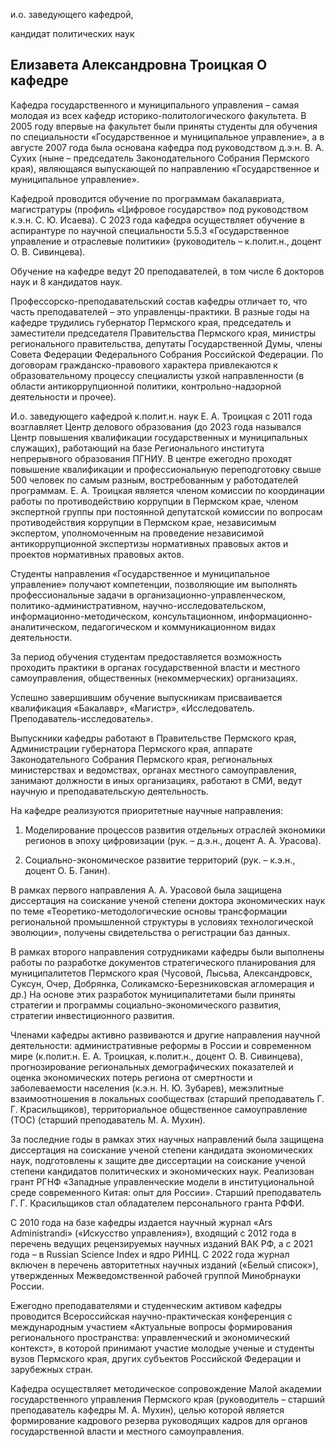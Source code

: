 и.о. заведующего кафедрой,
   

 кандидат политических наук
   

**Елизавета Александровна Троицкая**
О кафедре
-----------------------------------------------------------------------------------------------------------------------------------





 Кафедра государственного и муниципального управления – самая молодая из всех кафедр историко-политологического факультета. В 2005 году впервые на факультет были приняты студенты для обучения по специальности «Государственное и муниципальное управление», а в августе 2007 года была основана кафедра под руководством д.э.н. В. А. Сухих (ныне – председатель Законодательного Собрания Пермского края), являющаяся выпускающей по направлению «Государственное и муниципальное управление».
   

  

 Кафедрой проводится обучение по программам бакалавриата, магистратуры (профиль «Цифровое государство» под руководством к.э.н. С. Ю. Исаева). С 2023 года кафедра осуществляет обучение в аспирантуре по научной специальности 5.5.3 «Государственное управление и отраслевые политики» (руководитель – к.полит.н., доцент О. В. Сивинцева).
   

  

 Обучение на кафедре ведут 20 преподавателей, в том числе 6 докторов наук и 8 кандидатов наук.
   

  

 Профессорско-преподавательский состав кафедры отличает то, что часть преподавателей – это управленцы-практики. В разные годы на кафедре трудились губернатор Пермского края, председатель и заместители председателя Правительства Пермского края, министры регионального правительства, депутаты Государственной Думы, члены Совета Федерации Федерального Собрания Российской Федерации. По договорам гражданско-правового характера привлекаются к образовательному процессу специалисты узкой направленности (в области антикоррупционной политики, контрольно-надзорной деятельности и прочее).
   

  

 И.о. заведующего кафедрой к.полит.н. наук Е. А. Троицкая с 2011 года возглавляет Центр делового образования (до 2023 года назывался Центр повышения квалификации государственных и муниципальных служащих), работающий на базе Регионального института непрерывного образования ПГНИУ. В центре ежегодно проходят повышение квалификации и профессиональную переподготовку свыше 500 человек по самым разным, востребованным у работодателей программам. Е. А. Троицкая является членом комиссии по координации работы по противодействию коррупции в Пермском крае, членом экспертной группы при постоянной депутатской комиссии по вопросам противодействия коррупции в Пермском крае, независимым экспертом, уполномоченным на проведение независимой антикоррупционной экспертизы нормативных правовых актов и проектов нормативных правовых актов.
   

  

 Студенты направления «Государственное и муниципальное управление» получают компетенции, позволяющие им выполнять профессиональные задачи в организационно-управленческом, политико-административном, научно-исследовательском, информационно-методическом, консультационном, информационно-аналитическом, педагогическом и коммуникационном видах деятельности.
   

 За период обучения студентам предоставляется возможность проходить практики в органах государственной власти и местного самоуправления, общественных (некоммерческих) организациях.
   

  

 Успешно завершившим обучение выпускникам присваивается квалификация «Бакалавр», «Магистр», «Исследователь. Преподаватель-исследователь».
   

  

 Выпускники кафедры работают в Правительстве Пермского края, Администрации губернатора Пермского края, аппарате Законодательного Собрания Пермского края, региональных министерствах и ведомствах, органах местного самоуправления, занимают должности в иных организациях, работают в СМИ, ведут научную и преподавательскую деятельность.
   

  

 На кафедре реализуются приоритетные научные направления:
   

 1. Моделирование процессов развития отдельных отраслей экономики регионов в эпоху цифровизации (рук. – д.э.н., доцент А. А. Урасова).
   

 2. Социально-экономическое развитие территорий (рук. – к.э.н., доцент О. Б. Ганин).
   

  

 В рамках первого направления А. А. Урасовой была защищена диссертация на соискание ученой степени доктора экономических наук по теме «Теоретико-методологические основы трансформации региональной промышленной структуры в условиях технологической эволюции», получены свидетельства о регистрации баз данных.
   

  

 В рамках второго направления сотрудниками кафедры были выполнены работы по разработке документов стратегического планирования для муниципалитетов Пермского края (Чусовой, Лысьва, Александровск, Суксун, Очер, Добрянка, Соликамско-Березниковская агломерация и др.) На основе этих разработок муниципалитетами были приняты стратегии и программы социально-экономического развития, стратегии инвестиционного развития.
   

  

 Членами кафедры активно развиваются и другие направления научной деятельности: административные реформы в России и современном мире (к.полит.н. Е. А. Троицкая, к.полит.н., доцент О. В. Сивинцева), прогнозирование региональных демографических показателей и оценка экономических потерь региона от смертности и заболеваемости населения (к.э.н. Н. Ю. Зубарев), межэлитные взаимоотношения в локальных сообществах (старший преподаватель Г. Г. Красильщиков), территориальное общественное самоуправление (ТОС) (старший преподаватель М. А. Мухин).
   

  

 За последние годы в рамках этих научных направлений была защищена диссертация на соискание ученой степени кандидата экономических наук, подготовлены к защите две диссертации на соискание ученой степени кандидатов политических и экономических наук. Реализован грант РГНФ «Западные управленческие модели в институциональной среде современного Китая: опыт для России». Старший преподаватель Г. Г. Красильщиков стал обладателем персонального гранта РФФИ.
   

  

 С 2010 года на базе кафедры издается научный журнал «Ars Administrandi» («Искусство управления»), входящий с 2012 года в перечень ведущих рецензируемых научных изданий ВАК РФ, а с 2021 года – в Russian Science Index и ядро РИНЦ. С 2022 года журнал включен в перечень авторитетных научных изданий («Белый список»), утвержденных Межведомственной рабочей группой Минобрнауки России.
   

  

 Ежегодно преподавателями и студенческим активом кафедры проводится Всероссийская научно-практическая конференция с международным участием «Актуальные вопросы формирования регионального пространства: управленческий и экономический контекст», в которой принимают участие молодые ученые и студенты вузов Пермского края, других субъектов Российской Федерации и зарубежных стран.
   

  

 Кафедра осуществляет методическое сопровождение Малой академии государственного управления Пермского края (руководитель – старший преподаватель кафедры М. А. Мухин), целью которой является формирование кадрового резерва руководящих кадров для органов государственной власти и местного самоуправления.